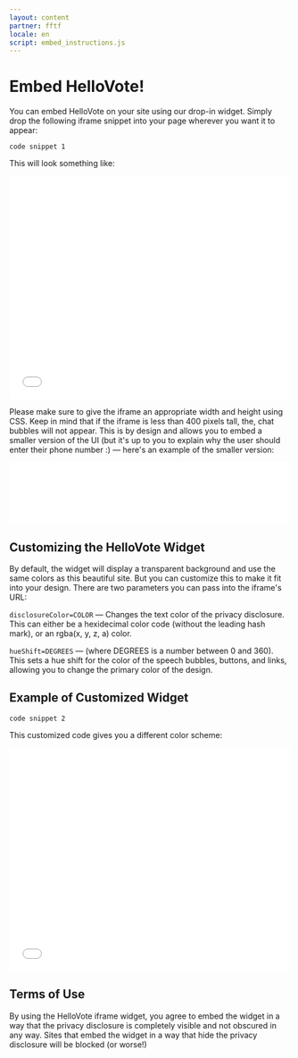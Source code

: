 ```yaml
---
layout: content
partner: fftf
locale: en
script: embed_instructions.js
---
```

# Embed HelloVote!

You can embed HelloVote on your site using our drop-in widget.
Simply drop the following iframe snippet into your page wherever
you want it to appear:

```
code snippet 1
```

This will look something like:

<div class="iframe-container"><iframe src="/iframe/" allowtransparency="1" frameborder="0" style="width: 100%; height: 400px;"></iframe></div>

Please make sure to give the iframe an appropriate width and height
using CSS. Keep in mind that if the iframe is less than 400 pixels tall,
the, chat bubbles will not appear. This is by design and allows you to
embed a smaller version of the UI (but it's up to you to explain why the
user should enter their phone number :) — here's an example of the
smaller version:

<div class="iframe-container.transparent"><iframe src="/iframe/" allowtransparency="1" frameborder="0" style="width: 100%; height: 110px;"></iframe></div>

## Customizing the HelloVote Widget

By default, the widget will display a transparent background and use the
same colors as this beautiful site. But you can customize this to make it
fit into your design. There are two parameters you can pass into the iframe's
URL:

`disclosureColor=COLOR` — Changes the text color of the privacy disclosure.
This can either be a hexidecimal color code (without the leading hash mark),
or an rgba(x, y, z, a) color.

`hueShift=DEGREES` — (where DEGREES is a number between 0 and 360). This sets
a hue shift for the color of the speech bubbles, buttons, and links, allowing
you to change the primary color of the design.

## Example of Customized Widget

```
code snippet 2
```

This customized code gives you a different color scheme:

<div class="iframe-container"><iframe src="/iframe/?disclosureColor=ff8800&hueShift=120" allowtransparency="1" frameborder="0" style="width: 100%; height: 400px;"></iframe></div>

## Terms of Use

By using the HelloVote iframe widget, you agree to embed the widget in a way that
the privacy disclosure is completely visible and not obscured in any way.
Sites that embed the widget in a way that hide the privacy disclosure will be
blocked (or worse!)
